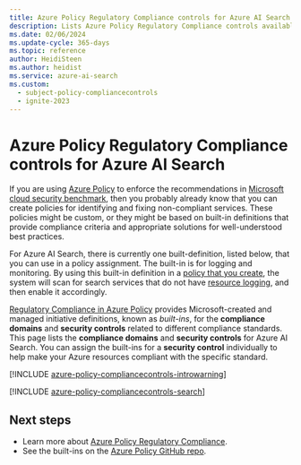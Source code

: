 ```yaml
---
title: Azure Policy Regulatory Compliance controls for Azure AI Search
description: Lists Azure Policy Regulatory Compliance controls available for Azure AI Search. These built-in policy definitions provide common approaches to managing the compliance of your Azure resources.
ms.date: 02/06/2024
ms.update-cycle: 365-days
ms.topic: reference
author: HeidiSteen
ms.author: heidist
ms.service: azure-ai-search
ms.custom:
  - subject-policy-compliancecontrols
  - ignite-2023
---
```

# Azure Policy Regulatory Compliance controls for Azure AI Search

If you are using [Azure Policy](/azure/governance/policy/overview) to enforce the recommendations in
[Microsoft cloud security benchmark](/azure/security/benchmarks/introduction), then you probably already know
that you can create policies for identifying and fixing non-compliant services. These policies might
be custom, or they might be based on built-in definitions that provide compliance criteria and
appropriate solutions for well-understood best practices.

For Azure AI Search, there is currently one built-definition, listed below, that you can use
in a policy assignment. The built-in is for logging and monitoring. By using this built-in
definition in a [policy that you create](/azure/governance/policy/assign-policy-portal), the system
will scan for search services that do not have [resource logging](monitor-azure-cognitive-search.md), and
then enable it accordingly.

[Regulatory Compliance in Azure Policy](/azure/governance/policy/concepts/regulatory-compliance)
provides Microsoft-created and managed initiative definitions, known as _built-ins_, for the
**compliance domains** and **security controls** related to different compliance standards. This
page lists the **compliance domains** and **security controls** for Azure AI Search. You can
assign the built-ins for a **security control** individually to help make your Azure resources
compliant with the specific standard.

[!INCLUDE [azure-policy-compliancecontrols-introwarning](~/azure-docs-pr-policy-includes/includes/policy/standards/intro-warning.md)]

[!INCLUDE [azure-policy-compliancecontrols-search](~/azure-policy-autogen-docs/includes/policy/standards/byrp/microsoft.search.md)]

## Next steps

- Learn more about [Azure Policy Regulatory Compliance](/azure/governance/policy/concepts/regulatory-compliance).
- See the built-ins on the [Azure Policy GitHub repo](https://github.com/Azure/azure-policy).
